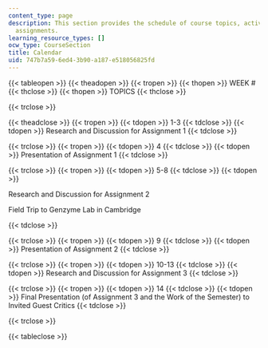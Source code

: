 ```yaml
---
content_type: page
description: This section provides the schedule of course topics, activities, and
  assignments.
learning_resource_types: []
ocw_type: CourseSection
title: Calendar
uid: 747b7a59-6ed4-3b90-a187-e518056825fd
---
```


{{< tableopen >}}
{{< theadopen >}}
{{< tropen >}}
{{< thopen >}}
WEEK #
{{< thclose >}}
{{< thopen >}}
TOPICS
{{< thclose >}}

{{< trclose >}}

{{< theadclose >}}
{{< tropen >}}
{{< tdopen >}}
1-3
{{< tdclose >}}
{{< tdopen >}}
Research and Discussion for Assignment 1
{{< tdclose >}}

{{< trclose >}}
{{< tropen >}}
{{< tdopen >}}
4
{{< tdclose >}}
{{< tdopen >}}
Presentation of Assignment 1
{{< tdclose >}}

{{< trclose >}}
{{< tropen >}}
{{< tdopen >}}
5-8
{{< tdclose >}}
{{< tdopen >}}


Research and Discussion for Assignment 2

Field Trip to Genzyme Lab in Cambridge


{{< tdclose >}}

{{< trclose >}}
{{< tropen >}}
{{< tdopen >}}
9
{{< tdclose >}}
{{< tdopen >}}
Presentation of Assignment 2
{{< tdclose >}}

{{< trclose >}}
{{< tropen >}}
{{< tdopen >}}
10-13
{{< tdclose >}}
{{< tdopen >}}
Research and Discussion for Assignment 3
{{< tdclose >}}

{{< trclose >}}
{{< tropen >}}
{{< tdopen >}}
14
{{< tdclose >}}
{{< tdopen >}}
Final Presentation (of Assignment 3 and the Work of the Semester) to Invited Guest Critics
{{< tdclose >}}

{{< trclose >}}

{{< tableclose >}}